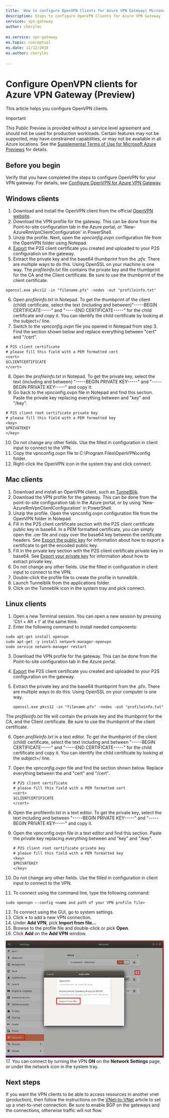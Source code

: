 ```yaml
---
title: 'How to configure OpenVPN Clients for Azure VPN Gateway| Microsoft Docs'
description: Steps to configure OpenVPN Clients for Azure VPN Gateway
services: vpn-gateway
author: cherylmc

ms.service: vpn-gateway
ms.topic: conceptual
ms.date: 11/12/2018
ms.author: cherylmc

---
```

# Configure OpenVPN clients for Azure VPN Gateway (Preview)

This article helps you configure OpenVPN clients.

> [!IMPORTANT]
> This Public Preview is provided without a service level agreement and should not be used for production workloads. Certain features may not be supported, may have constrained capabilities, or may not be available in all Azure locations. See the [Supplemental Terms of Use for Microsoft Azure Previews](https://azure.microsoft.com/support/legal/preview-supplemental-terms/) for details.
>

## Before you begin

Verify that you have completed the steps to configure OpenVPN for your VPN gateway. For details, see [Configure OpenVPN for Azure VPN Gateway](vpn-gateway-howto-openvpn.md).

## <a name="windows"></a>Windows clients

1. Download and install the OpenVPN client from the official [OpenVPN website](https://openvpn.net/index.php/open-source/downloads.html).
2. Download the VPN profile for the gateway. This can be done from the Point-to-site configuration tab in the Azure portal, or 'New-AzureRmVpnClientConfiguration' in PowerShell.
3. Unzip the profile. Next, open the *vpnconfig.ovpn* configuration file from the OpenVPN folder using Notepad.
4. [Export](vpn-gateway-certificates-point-to-site.md#clientexport) the P2S client certificate you created and uploaded to your P2S configuration on the gateway.
5. Extract the private key and the base64 thumbprint from the *.pfx*. There are multiple ways to do this. Using OpenSSL on your machine is one way. The *profileinfo.txt* file contains the private key and the thumbprint for the CA and the Client certificate. Be sure to use the thumbprint of the client certificate.

  ```
  openssl.exe pkcs12 -in "filename.pfx" -nodes -out "profileinfo.txt"
  ```
6. Open *profileinfo.txt* in Notepad. To get the thumbprint of the client (child) certificate, select the text (including and between)"-----BEGIN CERTIFICATE-----" and "-----END CERTIFICATE-----" for the child certificate and copy it. You can identify the child certificate by looking at the subject=/ line.
7. Switch to the *vpnconfig.ovpn* file you opened in Notepad from step 3. Find the section shown below and replace everything between "cert" and "/cert".

  ```
  # P2S client certificate
  # please fill this field with a PEM formatted cert
  <cert>
  $CLIENTCERTIFICATE
  </cert>
  ```
8.	Open the *profileinfo.txt* in Notepad. To get the private key, select the text (including and between) "-----BEGIN PRIVATE KEY-----" and "-----BEGIN PRIVATE KEY-----" and copy it.
9.	Go back to the vpnconfig.ovpn file in Notepad and find this section. Paste the private key replacing everything between and "key" and "/key".

  ```
  # P2S client root certificate private key
  # please fill this field with a PEM formatted key
  <key>
  $PRIVATEKEY
  </key>
  ```
10. Do not change any other fields. Use the filled in configuration in client input to connect to the VPN.
11. Copy the vpnconfig.ovpn file to C:\Program Files\OpenVPN\config folder.
12. Right-click the OpenVPN icon in the system tray and click connect.

## <a name="mac"></a>Mac clients

1. Download and install an OpenVPN client, such as [TunnelBlik](https://tunnelblick.net/downloads.html). 
2. Download the VPN profile for the gateway. This can be done from the point-to-site configuration tab in the Azure portal, or by using 'New-AzureRmVpnClientConfiguration' in PowerShell.
3. Unzip the profile. Open the vpnconfig.ovpn configuration file from the OpenVPN folder in Notepad.
4. Fill in the P2S client certificate section with the P2S client certificate public key in base64. In a PEM formatted certificate, you can simply open the .cer file and copy over the base64 key between the certificate headers. See [Export the public key](vpn-gateway-certificates-point-to-site.md#cer) for information about how to export a certificate to get the encoded public key.
5. Fill in the private key section with the P2S client certificate private key in base64. See [Export your private key](vpn-gateway-certificates-point-to-site#clientexport) for information about how to extract private key.
6. Do not change any other fields. Use the filled in configuration in client input to connect to the VPN.
7. Double-click the profile file to create the profile in tunnelblik.
8. Launch Tunnelblik from the applications folder.
9. Click on the Tunneblik icon in the system tray and pick connect.

## <a name="linux"></a>Linux clients

1. Open a new Terminal session. You can open a new session by pressing 'Ctrl + Alt + t' at the same time.
2. Enter the following command to install needed components:

  ```
  sudo apt-get install openvpn
  sudo apt-get -y install network-manager-openvpn
  sudo service network-manager restart
  ```
3. Download the VPN profile for the gateway. This can be done from the Point-to-site configuration tab in the Azure portal.
4.	[Export](https://docs.microsoft.com/azure/vpn-gateway/vpn-gateway-certificates-point-to-site#clientexport) the P2S client certificate you created and uploaded to your P2S configuration on the gateway. 
5. Extract the private key and the base64 thumbprint from the .pfx. There are multiple ways to do this. Using OpenSSL on your computer is one way.

	```
	openssl.exe pkcs12 -in "filename.pfx" -nodes -out "profileinfo.txt"
	```
  The *profileinfo.txt* file will contain the private key and the thumbprint for the CA, and the Client certificate. Be sure to use the thumbprint of the client certificate.

6. Open *profileinfo.txt* in a text editor. To get the thumbprint of the client (child) certificate, select the text including and between "-----BEGIN CERTIFICATE-----" and "-----END CERTIFICATE-----" for the child certificate and copy it. You can identify the child certificate by looking at the subject=/ line.

7.	Open the *vpnconfig.ovpn* file and find the section shown below. Replace everything between the and "cert" and "/cert".

	```
	# P2S client certificate
	# please fill this field with a PEM formatted cert
	<cert>
	$CLIENTCERTIFICATE
	</cert>
	```
8.	Open the profileinfo.txt in a text editor. To get the private key, select the text including and between "-----BEGIN PRIVATE KEY-----" and "-----BEGIN PRIVATE KEY-----" and copy it.

9.	Open the vpnconfig.ovpn file in a text editor and find this section. Paste the private key replacing everything between and "key" and "/key".

	```
	# P2S client root certificate private key
	# please fill this field with a PEM formatted key
	<key>
	$PRIVATEKEY
	</key>
	```

10. Do not change any other fields. Use the filled in configuration in client input to connect to the VPN.
11. To connect using the command line, type the following command:
  
  ```
  sudo openvpn –-config <name and path of your VPN profile file>
  ```
12. To connect using the GUI, go to system settings.
13. Click **+** to add a new VPN connection.
14. Under **Add VPN**, pick **Import from file…**
15. Browse to the profile file and double-click or pick **Open**.
16. Click **Add** on the **Add VPN** window.
  
  ![Import from file](./media/vpn-gateway-howto-openvpn-clients/importfromfile.png)
17. You can connect by turning the VPN **ON** on the **Network Settings** page, or under the network icon in the system tray.

## Next steps

If you want the VPN clients to be able to access resources in another vnet (production), then follow the instructions on the [VNet-to-VNet](vpn-gateway-howto-vnet-vnet-resource-manager-portal.md) article to set up a vnet-to-vnet connection. Be sure to enable BGP on the gateways and the connections, otherwise traffic will not flow.
